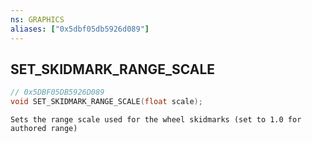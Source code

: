```yaml
---
ns: GRAPHICS
aliases: ["0x5dbf05db5926d089"]
---
```

## SET_SKIDMARK_RANGE_SCALE

```c
// 0x5DBF05DB5926D089
void SET_SKIDMARK_RANGE_SCALE(float scale);
```

```
Sets the range scale used for the wheel skidmarks (set to 1.0 for authored range)
```
